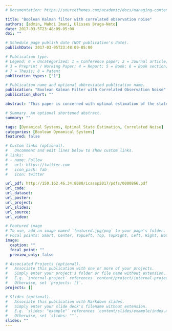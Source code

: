 ```yaml
---
# Documentation: https://sourcethemes.com/academic/docs/managing-content/

title: "Boolean Kalman filter with correlated observation noise"
authors: [admin, Mahdi Imani, Ulisses Braga-Neto]
date: 2017-03-5T23:48:09-05:00
doi: ""

# Schedule page publish date (NOT publication's date).
publishDate: 2017-03-05T23:48:09-05:00

# Publication type.
# Legend: 0 = Uncategorized; 1 = Conference paper; 2 = Journal article;
# 3 = Preprint / Working Paper; 4 = Report; 5 = Book; 6 = Book section;
# 7 = Thesis; 8 = Patent
publication_types: ["1"]

# Publication name and optional abbreviated publication name.
publication: "Boolean Kalman Filter with Correlated Observation Noise"
publication_short: ""

abstract: "This paper is concerned with optimal estimation of the state of a Boolean dynamical systems observed through correlated noisy Boolean measurements. The optimal Minimum Mean-Square Error (MMSE) state estimator for general Partially-Observed Boolean Dynamical Systems (POBDS) can be computed via the Boolean Kalman Filter (BKF). However, thus far in the literature only the case of white observation noise has been considered. In this paper, we develop the optimal MMSE filter for a class of POBDS with correlated Boolean measurements. The performance of the proposed method is subsequently investigated using the p53-MDM2 negative feedback loop genetic network model."

# Summary. An optional shortened abstract.
summary: ""

tags: [Dynamical Systems, Optimal State Estimation, Correlated Noise]
categories: [Boolean Dynamical Systems]
featured: false

# Custom links (optional).
#   Uncomment and edit lines below to show custom links.
# links:
# - name: Follow
#   url: https://twitter.com
#   icon_pack: fab
#   icon: twitter

url_pdf: http://150.162.46.34:8080/icassp2017/pdfs/0000866.pdf
url_code:
url_dataset:
url_poster:
url_project:
url_slides:
url_source:
url_video:

# Featured image
# To use, add an image named `featured.jpg/png` to your page's folder.
# Focal points: Smart, Center, TopLeft, Top, TopRight, Left, Right, BottomLeft, Bottom, BottomRight.
image:
  caption: ""
  focal_point: ""
  preview_only: false

# Associated Projects (optional).
#   Associate this publication with one or more of your projects.
#   Simply enter your project's folder or file name without extension.
#   E.g. `internal-project` references `content/project/internal-project/index.md`.
#   Otherwise, set `projects: []`.
projects: []

# Slides (optional).
#   Associate this publication with Markdown slides.
#   Simply enter your slide deck's filename without extension.
#   E.g. `slides: "example"` references `content/slides/example/index.md`.
#   Otherwise, set `slides: ""`.
slides: ""
---
```

